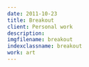 ```yaml
---
date: 2011-10-23
title: Breakout
client: Personal work
description:
imgfilename: breakout
indexclassname: breakout
work: art
---
```


<img srcset="/img/breakout-1x.png 1x, /img/breakout-2x.png 2x">
